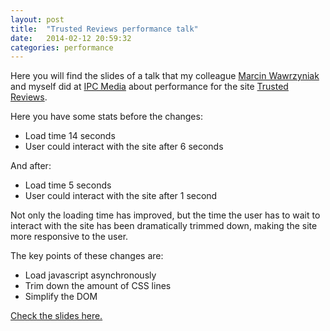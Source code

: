 ```yaml
---
layout: post
title:  "Trusted Reviews performance talk"
date:   2014-02-12 20:59:32
categories: performance
---
```


Here you will find the slides of a talk that my colleague [Marcin Wawrzyniak](https://github.com/mailopl) and myself did at [IPC Media](http://www.ipcmedia.com/) about performance for the site [Trusted Reviews](http://www.trustedreviews.com).

Here you have some stats before the changes:

* Load time <span class="code">14 seconds</span>
* User could interact with the site after <span class="code">6 seconds</span>

And after:

* Load time <span class="code">5 seconds</span>
* User could interact with the site after <span class="code">1 second</span>

Not only the loading time has improved, but the time the user has to wait to interact with the site has been dramatically trimmed down, making the site more responsive to the user.

The key points of these changes are:

* Load javascript asynchronously
* Trim down the amount of CSS lines
* Simplify the DOM

[Check the slides here.](http://ignasigarcia.com/files/slides/tr-perfopt/#1)
